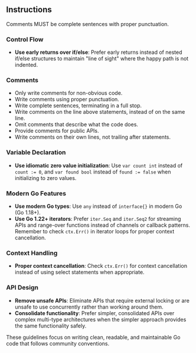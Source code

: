 ## Instructions

Comments MUST be complete sentences with proper punctuation.

### Control Flow

- **Use early returns over if/else**: Prefer early returns instead of nested if/else structures to maintain "line of sight" where the happy path is not indented.

### Comments

- Only write comments for non-obvious code.
- Write comments using proper punctuation.
- Write complete sentences, terminating in a full stop.
- Write comments on the line above statements, instead of on the same line.
- Omit comments that describe what the code does.
- Provide comments for public APIs.
- Write comments on their own lines, not trailing after statements.

### Variable Declaration
- **Use idiomatic zero value initialization**: Use `var count int` instead of `count := 0`, and `var found bool` instead of `found := false` when initializing to zero values.

### Modern Go Features
- **Use modern Go types**: Use `any` instead of `interface{}` in modern Go (Go 1.18+).
- **Use Go 1.22+ iterators**: Prefer `iter.Seq` and `iter.Seq2` for streaming APIs and range-over functions instead of channels or callback patterns. Remember to check `ctx.Err()` in iterator loops for proper context cancellation.

### Context Handling
- **Proper context cancellation**: Check `ctx.Err()` for context cancellation instead of using select statements when appropriate.

### API Design
- **Remove unsafe APIs**: Eliminate APIs that require external locking or are unsafe to use concurrently rather than working around them.
- **Consolidate functionality**: Prefer simpler, consolidated APIs over complex multi-type architectures when the simpler approach provides the same functionality safely.

These guidelines focus on writing clean, readable, and maintainable Go code that follows community conventions.
